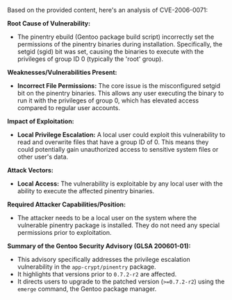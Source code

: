 Based on the provided content, here's an analysis of CVE-2006-0071:

**Root Cause of Vulnerability:**

- The pinentry ebuild (Gentoo package build script) incorrectly set the permissions of the pinentry binaries during installation. Specifically, the setgid (sgid) bit was set, causing the binaries to execute with the privileges of group ID 0 (typically the 'root' group).

**Weaknesses/Vulnerabilities Present:**

- **Incorrect File Permissions:** The core issue is the misconfigured setgid bit on the pinentry binaries. This allows any user executing the binary to run it with the privileges of group 0, which has elevated access compared to regular user accounts.

**Impact of Exploitation:**

- **Local Privilege Escalation:** A local user could exploit this vulnerability to read and overwrite files that have a group ID of 0. This means they could potentially gain unauthorized access to sensitive system files or other user's data.

**Attack Vectors:**

- **Local Access:** The vulnerability is exploitable by any local user with the ability to execute the affected pinentry binaries.

**Required Attacker Capabilities/Position:**

- The attacker needs to be a local user on the system where the vulnerable pinentry package is installed. They do not need any special permissions prior to exploitation.

**Summary of the Gentoo Security Advisory (GLSA 200601-01):**

- This advisory specifically addresses the privilege escalation vulnerability in the `app-crypt/pinentry` package.
- It highlights that versions prior to `0.7.2-r2` are affected.
- It directs users to upgrade to the patched version (`>=0.7.2-r2`) using the `emerge` command, the Gentoo package manager.